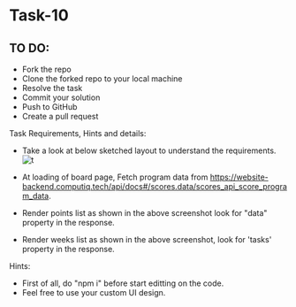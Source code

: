 # Task-10
## TO DO:
* Fork the repo
* Clone the forked repo to your local machine
* Resolve the task
* Commit your solution
* Push to GitHub
* Create a pull request

Task Requirements, Hints and details:
- Take a look at below sketched layout to understand the requirements.
![t](https://user-images.githubusercontent.com/20383171/146457372-18aee7ff-d21e-448b-b8f1-a50157136302.PNG)


- At loading of board page, Fetch program data from https://website-backend.computiq.tech/api/docs#/scores.data/scores_api_score_program_data.
- Render points list as shown in the above screenshot look for "data" property in the response.
- Render weeks list as shown in the above screenshot, look for 'tasks' property in the response.


Hints:
- First of all, do "npm i" before start editting on the code.
- Feel free to use your custom UI design.
